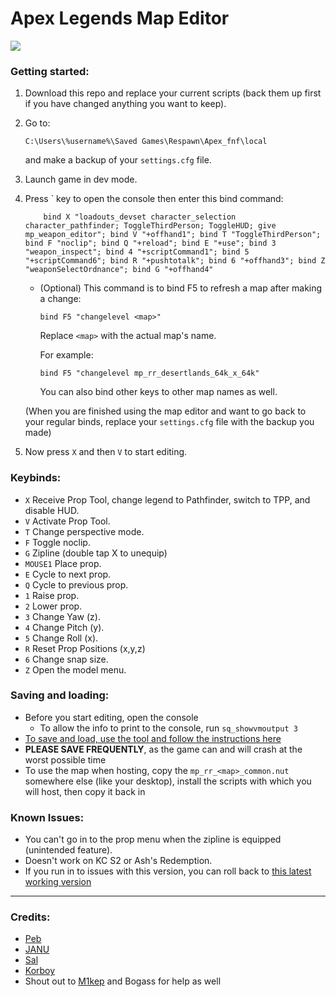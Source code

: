 # Apex Legends Map Editor

![](https://i.imgur.com/Ib3E6qz.png)


### Getting started:
1. Download this repo and replace your current scripts (back them up first if you have changed anything you want to keep).
2. Go to:
    ```
    C:\Users\%username%\Saved Games\Respawn\Apex_fnf\local
    ```
    and make a backup of your `settings.cfg` file.
3. Launch game in dev mode.
4. Press ` key to open the console then enter this bind command:

    ```
        bind X "loadouts_devset character_selection character_pathfinder; ToggleThirdPerson; ToggleHUD; give mp_weapon_editor"; bind V "+offhand1"; bind T "ToggleThirdPerson"; bind F "noclip"; bind Q "+reload"; bind E "+use"; bind 3 "weapon_inspect"; bind 4 "+scriptCommand1"; bind 5 "+scriptCommand6"; bind R "+pushtotalk"; bind 6 "+offhand3"; bind Z "weaponSelectOrdnance"; bind G "+offhand4"
    ```

    * (Optional) This command is to bind F5 to refresh a map after making a change:

        `bind F5 "changelevel <map>"`

        Replace `<map>` with the actual map's name.

        For example: 

        ```
        bind F5 "changelevel mp_rr_desertlands_64k_x_64k"
        ```

        You can also bind other keys to other map names as well.

    (When you are finished using the map editor and want to go back to your regular binds, replace your `settings.cfg` file with the backup you made)
5. Now press `X` and then `V` to start editing.

### Keybinds:
* `X` Receive Prop Tool, change legend to Pathfinder, switch to TPP, and disable HUD.
* `V` Activate Prop Tool.
* `T` Change perspective mode.
* `F` Toggle noclip.
* `G` Zipline (double tap X to unequip)
* `MOUSE1` Place prop.
* `E` Cycle to next prop.
* `Q` Cycle to previous prop.
* `1` Raise prop.
* `2` Lower prop.
* `3` Change Yaw (z).
* `4` Change Pitch (y).
* `5` Change Roll (x).
* `R` Reset Prop Positions (x,y,z)
* `6` Change snap size.
* `Z` Open the model menu.

### Saving and loading:
* Before you start editing, open the console
    * To allow the info to print to the console, run `sq_showvmoutput 3`
* [To save and load, use the tool and follow the instructions here](https://github.com/mostlyfireproof/R5Edit)
* __PLEASE SAVE FREQUENTLY__, as the game can and will crash at the worst possible time
* To use the map when hosting, copy the `mp_rr_<map>_common.nut` somewhere else (like your desktop), install the scripts with which you will host, then copy it back in

### Known Issues:
* You can't go in to the prop menu when the zipline is equipped (unintended feature).
* Doesn't work on KC S2 or Ash's Redemption.
* If you run in to issues with this version, you can roll back to [this latest working version](https://github.com/mostlyfireproof/scripts_r5/tree/7937d332a1cc8948296addf1df978468e3a86b8e)
--------------------------------------

### Credits:
* [Peb](https://github.com/Vysteria)
* [JANU](https://github.com/EladNLG)
* [Sal](https://github.com/salcodes1)
* [Korboy](https://github.com/korboybeats)
* Shout out to [M1kep](https://github.com/M1kep) and Bogass for help as well
